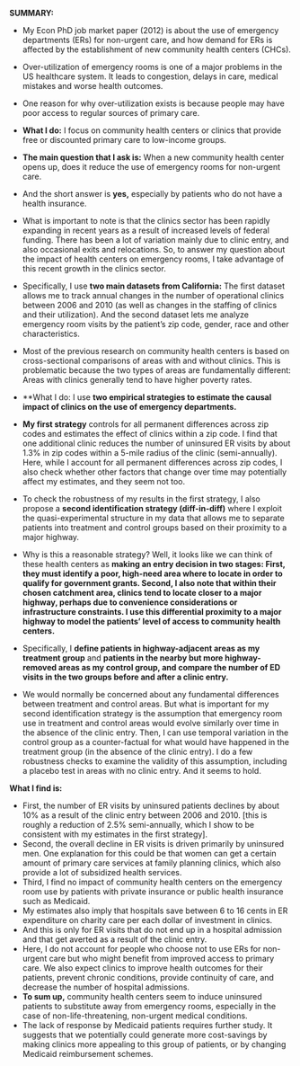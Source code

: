 **SUMMARY:**

- My Econ PhD job market paper (2012) is about the use of emergency departments (ERs) for non-urgent care, and how demand for ERs is affected by the establishment of new community health centers (CHCs).
- Over-utilization of emergency rooms is one of a major problems in the US healthcare system. It leads to congestion, delays in care, medical mistakes and worse health outcomes.
- One reason for why over-utilization exists is because people may have poor access to regular sources of primary care.
- **What I do:** I focus on community health centers or clinics that provide free or discounted primary care to low-income groups.
- **The main question that I ask is:** When a new community health center opens up, does it reduce the use of emergency rooms for non-urgent care.
- And the short answer is **yes,** especially by patients who do not have a health insurance.



- What is important to note is that the clinics sector has been rapidly expanding in recent years as a result of increased levels of federal funding. There has been a lot of variation mainly due to clinic entry, and also occasional exits and relocations. So, to answer my question about the impact of health centers on emergency rooms, I take advantage of this recent growth in the clinics sector.
- Specifically, I use **two main datasets from California:** The first dataset allows me to track annual changes in the number of operational clinics between 2006 and 2010 (as well as changes in the staffing of clinics and their utilization). And the second dataset lets me analyze emergency room visits by the patient’s zip code, gender, race and other characteristics.
- Most of the previous research on community health centers is based on cross-sectional comparisons of areas with and without clinics. This is problematic because the two types of areas are fundamentally different: Areas with clinics generally tend to have higher poverty rates.
- **What I do: I use **two empirical strategies to estimate the causal impact of clinics on the use of emergency departments.**
- **My first strategy** controls for all permanent differences across zip codes and estimates the effect of clinics within a zip code. I find that one additional clinic reduces the number of uninsured ER visits by about 1.3% in zip codes within a 5-mile radius of the clinic (semi-annually).
   Here, while I account for all permanent differences across zip codes, I also check whether other factors that change over time may potentially affect my estimates, and they seem not too.
- To check the robustness of my results in the first strategy, I also propose a **second identification strategy (diff-in-diff)** where I exploit the quasi-experimental structure in my data that allows me to separate patients into treatment and control groups based on their proximity to a major highway.
- Why is this a reasonable strategy? Well, it looks like we can think of these health centers as **making an entry decision in two stages: First, they must identify a poor, high-need area where to locate in order to qualify for government grants. Second, I also note that within their chosen catchment area, clinics tend to locate closer to a major highway, perhaps due to convenience considerations or infrastructure constraints. I use this differential proximity to a major highway to model the patients’ level of access to community health centers.**
- Specifically, I **define patients in highway-adjacent areas as my treatment group** and **patients in the nearby but more highway-removed areas as my control group, and compare the number of ED visits in the two groups before and after a clinic entry.**
- We would normally be concerned about any fundamental differences between treatment and control areas. But what is important for my second identification strategy is the assumption that emergency room use in treatment and control areas would evolve similarly over time in the absence of the clinic entry. Then, I can use temporal variation in the control group as a counter-factual for what would have happened in the treatment group (in the absence of the clinic entry). I do a few robustness checks to examine the validity of this assumption, including a placebo test in areas with no clinic entry. And it seems to hold.

**What I find is:**

-  First, the number of ER visits by uninsured patients declines by about 10% as a result of the clinic entry between 2006 and 2010. [this is roughly a reduction of 2.5% semi-annually, which I show to be consistent with my estimates in the first strategy].
- Second, the overall decline in ER visits is driven primarily by uninsured men. One explanation for this could be that women can get a certain amount of primary care services at family planning clinics, which also provide a lot of subsidized health services.
- Third, I find no impact of community health centers on the emergency room use by patients with private insurance or public health insurance such as Medicaid.
- My estimates also imply that hospitals save between 6 to 16 cents in ER expenditure on charity care per each dollar of investment in clinics.
- And this is only for ER visits that do not end up in a hospital admission and that get averted as a result of the clinic entry.
- Here, I do not account for people who choose not to use ERs for non-urgent care but who might benefit from improved access to primary care. We also expect clinics to improve health outcomes for their patients, prevent chronic conditions, provide continuity of care, and decrease the number of hospital admissions.
- **To sum up,** community health centers seem to induce uninsured patients to substitute away from emergency rooms, especially in the case of non-life-threatening, non-urgent medical conditions.
- The lack of response by Medicaid patients requires further study. It suggests that we potentially could generate more cost-savings by making clinics more appealing to this group of patients, or by changing Medicaid reimbursement schemes.
